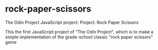 # rock-paper-scissors
The Odin Project JavaScript project: Project: Rock Paper Scissors

This the first JavaScript project of "The Odin Project", which is to make a simple implementation of the grade-school classic “rock paper scissors” game